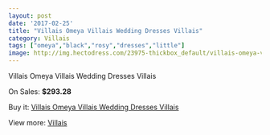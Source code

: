 ```yaml
---
layout: post
date: '2017-02-25'
title: "Villais Omeya Villais Wedding Dresses Villais"
category: Villais
tags: ["omeya","black","rosy","dresses","little"]
image: http://img.hectodress.com/23975-thickbox_default/villais-omeya-villais-wedding-dresses-villais.jpg
---
```

Villais Omeya Villais Wedding Dresses Villais

On Sales: **$293.28**
<a href="https://www.hectodress.com/villais/11083-villais-omeya-villais-wedding-dresses-villais.html"><amp-img layout="responsive" width="600" height="600" src="//img.hectodress.com/23975-thickbox_default/villais-omeya-villais-wedding-dresses-villais.jpg" alt="Villais Omeya Villais Wedding Dresses Villais 0" /></a>
<a href="https://www.hectodress.com/villais/11083-villais-omeya-villais-wedding-dresses-villais.html"><amp-img layout="responsive" width="600" height="600" src="//img.hectodress.com/23977-thickbox_default/villais-omeya-villais-wedding-dresses-villais.jpg" alt="Villais Omeya Villais Wedding Dresses Villais 1" /></a>
<a href="https://www.hectodress.com/villais/11083-villais-omeya-villais-wedding-dresses-villais.html"><amp-img layout="responsive" width="600" height="600" src="//img.hectodress.com/23976-thickbox_default/villais-omeya-villais-wedding-dresses-villais.jpg" alt="Villais Omeya Villais Wedding Dresses Villais 2" /></a>

Buy it: [Villais Omeya Villais Wedding Dresses Villais](https://www.hectodress.com/villais/11083-villais-omeya-villais-wedding-dresses-villais.html "Villais Omeya Villais Wedding Dresses Villais")

View more: [Villais](https://www.hectodress.com/175-villais "Villais")